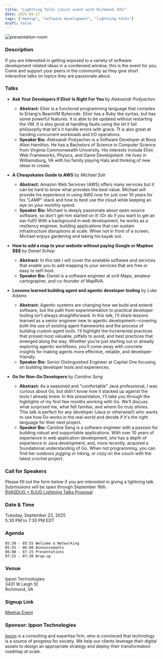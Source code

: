 ```yaml
---
title: "Lightning Talks (Joint event with Richmond JUG)"
date: 2025-09-17
tags: ["meetup", "software development", "lightning talks"]
draft: false
---
```


![presentation-room](/images/presentation-room.jpg)

### Description
If you are interested in getting exposed to a variety of software development related ideas in a condensed window, this is the event for you. Come and support your peers in the community as they give short interactive talks on topics they are passionate about.

### Talks
- **Ask Your Developers If Elixir Is Right For You** by _Aleksandr Podyachev_
  - **Abstract:** Elixir is a functional programming language that compiles to Erlang's BeamVM Bytecode. Elixir has a Ruby like syntax, but has some powerful features. It is able to be updated without restarting the VM. It is also good at handling faults using the let it fail philosophy that let's it handle errors with grace. Tt is also great at handing concurrent workloads and I/O operations.
  - **Speaker Bio:** Aleksandr Podyachev is a Software Developer at Booz Allen Hamilton. He has a Bachelors of Science in Computer Science from Virginia Commonwealth University. His interests include Elixir, Web Frameworks, Physics, and Game Development. He lives in Williamsburg, VA with his family playing Halo and thinking of new ideas to create.

- **A Cheapskates Guide to AWS** by _Michael Soh_
  - **Abstract:** Amazon Web Services (AWS) offers many services but it can be hard to know what provides the best value.  Michael will provide his experience in using AWS now for just over 10 years for his "LAMP" stack and how to best use the cloud while keeping an eye on your monthly spend.
  - **Speaker Bio:** Michael is deeply passionate about open-source software, so don't get him started on it!  (Or do if you want to get an ear-full!)  With a background in web development, he works as a resiliency engineer, building applications that can sustain infrastructure disruptions at scale.  When not in front of a screen, Michael enjoys gardening and taking his kayak out.

- **How to add a map to your website without paying Google or Mapbox \$\$\$** by _Daniel Schep_
  - **Abstract:** In this talk I will cover the available software and services that enable you to add mapping to your services that are free or easy to self-host.
  - **Speaker Bio:** Daniel is a software engineer at onX Maps, amateur cartographer, and co-founder of MapRVA.

- **Lessons learned building agent and agentic developer tooling** by _Luke Adams_
  - **Abstract:** Agentic systems are changing how we build and extend software, but the path from experimentation to practical developer tooling isn’t always straightforward. In this talk, I’ll share lessons learned as a senior engineer new to agentic development—covering both the use of existing agent frameworks and the process of building custom agent tools. I’ll highlight the incremental practices that proved most valuable, pitfalls to avoid, and best practices that emerged along the way. Whether you’re just starting out or already exploring agentic workflows, you’ll come away with concrete insights for making agents more effective, reliable, and developer-friendly.
  - **Speaker Bio:** Senior Distinguished Engineer at Capital One focusing on building developer tools and experiences.

- **Go for Non-Go Developers** by _Caroline Seng_
  - **Abstract:** As a seasoned and "comfortable" Java professional, I was curious about Go, but didn't know how it stacked up against the tools I already knew. In this presentation, I'll take you through the highlights of my first few months working with Go. We’ll discuss what surprised me, what felt familiar, and where Go truly shines. This talk is perfect for any developer (Java or otherwise!) who wants to see how Go works in the real world and decide if it's the right language for their next project.
  - **Speaker Bio:** Caroline Seng is a software engineer with a passion for building robust and supportable applications. With over 10 years of experience in web application development, she has a depth of experience in Java development, and, more recently, acquired a foundational understanding of Go. When not programming, you can find her outdoors jogging or hiking, or cozy on the couch with the latest crochet project.

### Call for Speakers
Please fill out the form below if you are interested in giving a lightning talk. Submissions will be open through September 16th.  
[RVASDUG + RJUG Lightning Talks Proposal](https://forms.gle/mXHSuEhMbcrKQDP99)

### Date & Time
Tuesday, September 23, 2025  
5:30 PM to 7:30 PM EDT

### Agenda
```
05:30 - 05:55 Welcome & Networking
05:55 - 06:00 Announcements
06:00 - 07:25 Presentations
07:25 - 07:30 Wrap-up
```

### Venue
Ippon Technologies  
3431 W Leigh St  
Richmond, VA

### Signup Link
[Meetup Event](https://www.meetup.com/rva-software-development-user-group/events/310441727/)

### Sponsor: Ippon Technologies
[Ippon](https://ipponusa.com/) is a consulting and expertise firm, who is convinced that technology is a source of progress for society. We help our clients leverage their digital assets to design an appropriate strategy and deploy their transformation roadmap at scale.
